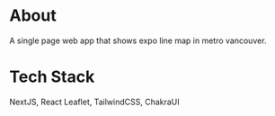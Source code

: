 # About
A single page web app that shows expo line map in metro vancouver.

# Tech Stack
NextJS, React Leaflet, TailwindCSS, ChakraUI
